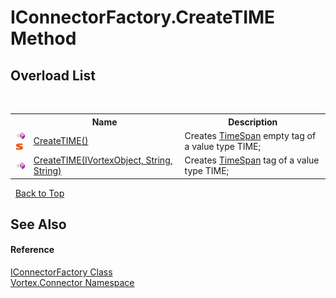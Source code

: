 # IConnectorFactory.CreateTIME Method 
 


## Overload List
&nbsp;<table><tr><th></th><th>Name</th><th>Description</th></tr><tr><td>![Public method](media/pubmethod.gif "Public method")![Static member](media/static.gif "Static member")</td><td><a href="M_Vortex_Connector_IConnectorFactory_CreateTIME.md">CreateTIME()</a></td><td>
Creates <a href="http://msdn2.microsoft.com/en-us/library/269ew577" target="_blank">TimeSpan</a> empty tag of a value type TIME;</td></tr><tr><td>![Public method](media/pubmethod.gif "Public method")</td><td><a href="M_Vortex_Connector_IConnectorFactory_CreateTIME_1.md">CreateTIME(IVortexObject, String, String)</a></td><td>
Creates <a href="http://msdn2.microsoft.com/en-us/library/269ew577" target="_blank">TimeSpan</a> tag of a value type TIME;</td></tr></table>&nbsp;
<a href="#iconnectorfactory.createtime-method">Back to Top</a>

## See Also


#### Reference
<a href="T_Vortex_Connector_IConnectorFactory.md">IConnectorFactory Class</a><br /><a href="N_Vortex_Connector.md">Vortex.Connector Namespace</a><br />